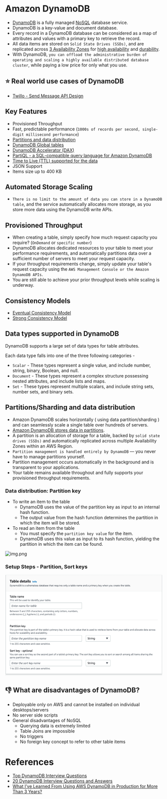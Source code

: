 # Amazon DynamoDB
- [DynamoDB](https://aws.amazon.com/dynamodb/) is a fully managed [NoSQL](../../../1_HLDDesignComponents/3_DatabaseComponents) database service. 
- DynamoDB is a key-value and document database. 
- Every record in a DynamoDB database can be considered as a map of attributes and values with a primary key to retrieve the record.
- All data items are stored on `Solid State Drives (SSDs)`, and are replicated across [3 Availability Zones](../../AWS-Global-Architecture-Region-AZ.md) for [high availability](../../../1_HLDDesignComponents/0_SystemGlossaries/HighAvailability.md) and [durability](../../../1_HLDDesignComponents/0_SystemGlossaries/Durability.md). 
- With DynamoDB, `you can offload the administrative burden of operating and scaling a highly available distributed database cluster`, while paying a low price for only what you use.

## :star: Real world use cases of DynamoDB
- [Twillo - Send Message API Design](../../../3_HLDDesignProblems/TwilloSendMessageAPI)

## Key Features
- Provisioned Throughput
- Fast, predictable performance (`1000s of records per second, single-digit millisecond performance`)
- [Partitions and data distribution](#partitionssharding-and-data-distribution)
- [DynamoDB Global tables](DynamoDBGlobalTables.md)
- [DynamoDB Accelerator (DAX)](DynamoDBAccelerator.md)
- [PartiQL - a SQL-compatible query language for Amazon DynamoDB](https://docs.aws.amazon.com/amazondynamodb/latest/developerguide/ql-reference.html)
- [Time to Live (TTL) supported for the data](https://docs.aws.amazon.com/amazondynamodb/latest/developerguide/TTL.html)
- JSON Support
- Items size up to 400 KB

## Automated Storage Scaling
- `There is no limit to the amount of data you can store in a DynamoDB table`, and the service automatically allocates more storage, as you store more data using the DynamoDB write APIs.

## Provisioned Throughput
- When creating a table, simply specify how much request capacity you require? (`OnDemand` or `specific number`)
- DynamoDB allocates dedicated resources to your table to meet your performance requirements, and automatically partitions data over a sufficient number of servers to meet your request capacity.
- If your throughput requirements change, simply update your table's request capacity using the `AWS Management Console or the Amazon DynamoDB APIs`.
- You are still able to achieve your prior throughput levels while scaling is underway.

## Consistency Models
- [Eventual Consistency Model](../../../1_HLDDesignComponents/0_SystemGlossaries/ReplicationAndDataConsistency.md#consistency-patterns)
- [Strong Consistency Model](../../../1_HLDDesignComponents/0_SystemGlossaries/ReplicationAndDataConsistency.md#consistency-patterns)

## Data types supported in DynamoDB

DynamoDB supports a large set of data types for table attributes. 

Each data type falls into one of the three following categories -
- `Scalar` - These types represent a single value, and include number, string, binary, Boolean, and null.
- `Document` - These types represent a complex structure possessing nested attributes, and include lists and maps.
- `Set` - These types represent multiple scalars, and include string sets, number sets, and binary sets.

## Partitions/Sharding and data distribution
- Amazon DynamoDB scales horizontally ( using data partition/sharding ) and can seamlessly scale a single table over hundreds of servers.
- [Amazon DynamoDB stores data in partitions](https://docs.aws.amazon.com/amazondynamodb/latest/developerguide/HowItWorks.Partitions.html). 
- A partition is an allocation of storage for a table, backed by `solid state drives (SSDs)` and automatically replicated across multiple Availability Zones within an AWS Region. 
- `Partition management is handled entirely by DynamoDB` — you never have to manage partitions yourself.
- Partition management occurs automatically in the background and is transparent to your applications. 
- Your table remains available throughout and fully supports your provisioned throughput requirements.

### Data distribution: Partition key
- To write an item to the table
  - DynamoDB uses the value of the partition key as input to an internal hash function. 
  - The output value from the hash function determines the partition in which the item will be stored.
- To read an item from the table
  - You must specify the `partition key value` for the item. 
  - DynamoDB uses this value as input to its hash function, yielding the partition in which the item can be found.

![img.png](https://docs.aws.amazon.com/amazondynamodb/latest/developerguide/images/HowItWorksPartitionKey.png)

### Setup Steps - Partition, Sort keys

![img.png](assests/dynamodb_partition_key_setup.png)

## :thumbsdown: What are disadvantages of DynamoDB?
- Deployable only on AWS and cannot be installed on individual desktops/servers
- No server side scripts
- General disadvantages of NoSQL
  - Querying data is extremely limited
  - Table Joins are impossible
  - No triggers
  - No foreign key concept to refer to other table items

# References
- [Top DynamoDB Interview Questions](https://www.javainuse.com/misc/dynamodb-interview-questions)
- [20 DynamoDB Interview Questions and Answers](https://climbtheladder.com/dynamodb-interview-questions/)
- [What I’ve Learned From Using AWS DynamoDB in Production for More Than 3 Years?](https://medium.com/aws-tip/what-ive-learned-from-using-aws-dynamodb-in-production-for-more-than-3-years-49a077886b5c)
